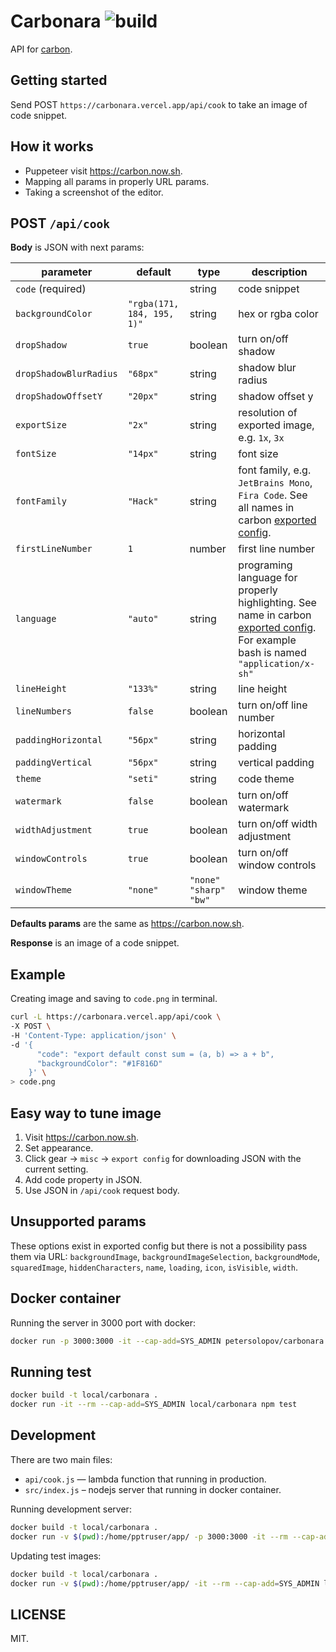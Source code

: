 # Carbonara ![build](https://github.com/petersolopov/carbonara/workflows/build/badge.svg)

API for [carbon](https://carbon.now.sh/).

## Getting started

Send POST `https://carbonara.vercel.app/api/cook` to take an image of code snippet.

## How it works

- Puppeteer visit https://carbon.now.sh.
- Mapping all params in properly URL params.
- Taking a screenshot of the editor.

## POST `/api/cook`

**Body** is JSON with next params:

| parameter              | default                    | type                      | description                                                                                                                                                             |
| ---------------------- | -------------------------- | ------------------------- | ----------------------------------------------------------------------------------------------------------------------------------------------------------------------- |
| `code` (required)      |                            | string                    | code snippet                                                                                                                                                            |
| `backgroundColor`      | `"rgba(171, 184, 195, 1)"` | string                    | hex or rgba color                                                                                                                                                       |
| `dropShadow`           | `true`                     | boolean                   | turn on/off shadow                                                                                                                                                      |
| `dropShadowBlurRadius` | `"68px"`                   | string                    | shadow blur radius                                                                                                                                                      |
| `dropShadowOffsetY`    | `"20px"`                   | string                    | shadow offset y                                                                                                                                                         |
| `exportSize`           | `"2x"`                     | string                    | resolution of exported image, e.g. `1x`, `3x`                                                                                                                           |
| `fontSize`             | `"14px"`                   | string                    | font size                                                                                                                                                               |
| `fontFamily`           | `"Hack"`                   | string                    | font family, e.g. `JetBrains Mono`, `Fira Code`. See all names in carbon <a href="#easy-way-to-tune-image">exported config</a>.                                         |
| `firstLineNumber`      | `1`                        | number                    | first line number                                                                                                                                                       |
| `language`             | `"auto"`                   | string                    | programing language for properly highlighting. See name in carbon <a href="#easy-way-to-tune-image">exported config</a>. For example bash is named `"application/x-sh"` |
| `lineHeight`           | `"133%"`                   | string                    | line height                                                                                                                                                             |
| `lineNumbers`          | `false`                    | boolean                   | turn on/off line number                                                                                                                                                 |
| `paddingHorizontal`    | `"56px"`                   | string                    | horizontal padding                                                                                                                                                      |
| `paddingVertical`      | `"56px"`                   | string                    | vertical padding                                                                                                                                                        |
| `theme`                | `"seti"`                   | string                    | code theme                                                                                                                                                              |
| `watermark`            | `false`                    | boolean                   | turn on/off watermark                                                                                                                                                   |
| `widthAdjustment`      | `true`                     | boolean                   | turn on/off width adjustment                                                                                                                                            |
| `windowControls`       | `true`                     | boolean                   | turn on/off window controls                                                                                                                                             |
| `windowTheme`          | `"none"`                   | `"none"` `"sharp"` `"bw"` | window theme                                                                                                                                                            |

**Defaults params** are the same as https://carbon.now.sh.

**Response** is an image of a code snippet.

## Example

Creating image and saving to `code.png` in terminal.

```bash
curl -L https://carbonara.vercel.app/api/cook \
-X POST \
-H 'Content-Type: application/json' \
-d '{
      "code": "export default const sum = (a, b) => a + b",
      "backgroundColor": "#1F816D"
    }' \
> code.png
```

## Easy way to tune image

1. Visit https://carbon.now.sh.
2. Set appearance.
3. Click gear → `misc` → `export config` for downloading JSON with the current setting.
4. Add code property in JSON.
5. Use JSON in `/api/cook` request body.

## Unsupported params

These options exist in exported config but there is not a possibility pass them via URL: `backgroundImage`, `backgroundImageSelection`, `backgroundMode`, `squaredImage`, `hiddenCharacters`, `name`, `loading`, `icon`, `isVisible`, `width`.

## Docker container

Running the server in 3000 port with docker:

```bash
docker run -p 3000:3000 -it --cap-add=SYS_ADMIN petersolopov/carbonara
```

## Running test

```bash
docker build -t local/carbonara .
docker run -it --rm --cap-add=SYS_ADMIN local/carbonara npm test
```

## Development

There are two main files:

- `api/cook.js` — lambda function that running in production.
- `src/index.js` – nodejs server that running in docker container.

Running development server:

```bash
docker build -t local/carbonara .
docker run -v $(pwd):/home/pptruser/app/ -p 3000:3000 -it --rm --cap-add=SYS_ADMIN local/carbonara npm run nodemon
```

Updating test images:

```bash
docker build -t local/carbonara .
docker run -v $(pwd):/home/pptruser/app/ -it --rm --cap-add=SYS_ADMIN local/carbonara npm test
```

## LICENSE

MIT.
